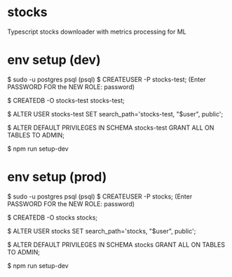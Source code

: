 # stocks

Typescript stocks downloader with metrics processing for ML

# env setup (dev)
$ sudo -u postgres psql 
(psql)
$ CREATEUSER -P stocks-test;
(Enter PASSWORD FOR the NEW ROLE: password)

$ CREATEDB -O stocks-test stocks-test;

$ ALTER USER stocks-test SET search_path='stocks-test, "$user", public';

$ ALTER DEFAULT PRIVILEGES IN SCHEMA stocks-test GRANT ALL
ON TABLES TO ADMIN;

$ npm run setup-dev

# env setup (prod)
$ sudo -u postgres psql 
(psql)
$ CREATEUSER -P stocks;
(Enter PASSWORD FOR the NEW ROLE: password)

$ CREATEDB -O stocks stocks;

$ ALTER USER stocks SET search_path='stocks, "$user", public';

$ ALTER DEFAULT PRIVILEGES IN SCHEMA stocks GRANT ALL
ON TABLES TO ADMIN;

$ npm run setup-dev
